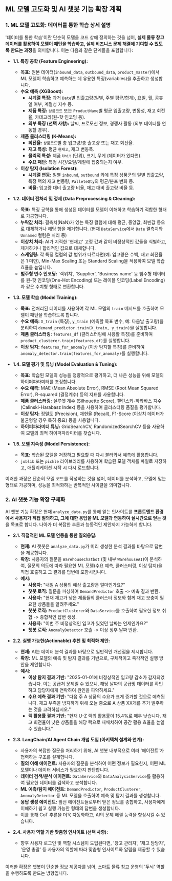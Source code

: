 ## ML 모델 고도화 및 AI 챗봇 기능 확장 계획

### 1. ML 모델 고도화: 데이터를 통한 학습 상세 설명

'데이터를 통한 학습'이란 단순히 모델을 코드 상에 정의하는 것을 넘어, **실제 물류 창고 데이터를 활용하여 모델이 패턴을 학습하고, 실제 비즈니스 문제 해결에 기여할 수 있도록 만드는 과정**을 의미합니다. 이는 다음과 같은 단계들을 포함합니다:

- **1.1. 특징 공학 (Feature Engineering):**

  - **목표:** 원본 데이터(`inbound_data`, `outbound_data`, `product_master`)에서 ML 모델이 학습하고 예측하는 데 유용한 특징(variables)을 추출하고 생성합니다.
  - **수요 예측 (XGBoost):**
    - **시계열 특징:** 과거 `Date`별 입출고량(일별, 주별 평균/합계), 요일, 월, 공휴일 여부, 계절성 지수 등.
    - **제품 특징:** `상품코드` 또는 `ProductName`별 평균 입출고량, 변동성, 재고 회전율, 카테고리(원-핫 인코딩 등).
    - **외부 특징 (선택 사항):** 날씨, 프로모션 정보, 경쟁사 활동 (외부 데이터를 연동할 경우).
  - **제품 클러스터링 (K-Means):**
    - **회전율:** `상품코드`별 총 입고량/총 출고량 또는 재고 회전율.
    - **재고 특성:** 평균 `현재고`, 재고 변동폭.
    - **물리적 특성:** 제품 `Unit` (단위), 크기, 무게 (데이터가 있다면).
    - **수요 패턴:** 특정 시간/요일/계절에 집중되는지 여부.
  - **이상 탐지 (Isolation Forest):**
    - **시계열 변동:** 일별 `inbound`, `outbound` 외에 특정 상품군의 일별 입출고량, 특정 랙의 재고 변동량, `PalleteQty`의 평균/분포 변화 등.
    - **비율:** 입고량 대비 출고량 비율, 재고 대비 출고량 비율 등.

- **1.2. 데이터 전처리 및 정제 (Data Preprocessing & Cleaning):**

  - **목표:** 특징 공학을 통해 생성된 데이터를 모델이 이해하고 학습하기 적합한 형태로 가공합니다.
  - **누락값 처리:** 결측치(NaN)가 있는 특징 컬럼에 대해 평균, 중앙값, 최빈값 등으로 대체하거나 해당 행을 제거합니다. (현재 `DataService`에서 `Date` 결측치와 `Unnamed` 컬럼은 처리 중)
  - **이상치 처리:** AI가 지적한 '현재고' 고정 값과 같이 비정상적인 값들을 식별하고, 제거하거나 합리적인 값으로 대체합니다.
  - **스케일링:** 각 특징 컬럼의 값 범위가 다르다면(예: 입고량은 수백, 재고 회전율은 1 미만), Min-Max Scaling 또는 Standard Scaling을 적용하여 모델 학습 효율을 높입니다.
  - **범주형 변수 인코딩:** '랙위치', 'Supplier', 'Business name' 등 범주형 데이터를 원-핫 인코딩(One-Hot Encoding) 또는 레이블 인코딩(Label Encoding)과 같은 수치형 형태로 변환합니다.

- **1.3. 모델 학습 (Model Training):**

  - **목표:** 전처리된 데이터를 사용하여 각 ML 모델의 `train` 메서드를 호출하여 모델이 패턴을 학습하도록 합니다.
  - **수요 예측:** `X_train` (특징), `y_train` (예측할 목표 변수, 예: 다음날 출고량)을 분리하여 `demand_predictor.train(X_train, y_train)`을 실행합니다.
  - **제품 클러스터링:** `features_df` (클러스터링에 사용할 특징)를 준비하여 `product_clusterer.train(features_df)`를 실행합니다.
  - **이상 탐지:** `features_for_anomaly` (이상 탐지할 특징)를 준비하여 `anomaly_detector.train(features_for_anomaly)`를 실행합니다.

- **1.4. 모델 평가 및 튜닝 (Model Evaluation & Tuning):**

  - **목표:** 학습된 모델의 성능을 정량적으로 평가하고, 더 나은 성능을 위해 모델의 하이퍼파라미터를 조정합니다.
  - **수요 예측:** MAE (Mean Absolute Error), RMSE (Root Mean Squared Error), R-squared (결정계수) 등의 지표를 사용합니다.
  - **제품 클러스터링:** 실루엣 계수 (Silhouette Score), 캘린스키-하라바스 지수 (Calinski-Harabasz Index) 등을 사용하여 클러스터링 품질을 평가합니다.
  - **이상 탐지:** 정밀도 (Precision), 재현율 (Recall), F1-Score (이상치 데이터가 불균형할 경우 특히 중요) 등을 사용합니다.
  - **하이퍼파라미터 튜닝:** GridSearchCV, RandomizedSearchCV 등을 사용하여 모델의 최적 하이퍼파라미터를 찾습니다.

- **1.5. 모델 지속성 (Model Persistence):**
  - **목표:** 학습된 모델을 저장하고 필요할 때 다시 불러와서 예측에 활용합니다.
  - `joblib` 또는 `pickle` 라이브러리를 사용하여 학습된 모델 객체를 파일로 저장하고, 애플리케이션 시작 시 다시 로드합니다.

이러한 과정은 단순히 모델 코드를 작성하는 것을 넘어, 데이터를 분석하고, 모델에 맞는 형태로 가공하며, 성능을 최적화하는 반복적인 사이클을 의미합니다.

### 2. AI 챗봇 기능 확장 구체화

AI 챗봇 기능 확장은 현재 `analyze_data.py`를 통해 얻는 인사이트를 **프론트엔드 환경에서 사용자가 직접 질의하고, 그에 대한 응답을 ML 모델과 연동하여 실시간으로 얻는 것**을 목표로 합니다. 나아가 더 복잡한 추론과 능동적인 제안까지 가능하게 합니다.

- **2.1. 직접적인 ML 모델 연동을 통한 질의응답:**

  - **현재:** AI 챗봇은 `analyze_data.py`가 미리 생성한 분석 결과를 바탕으로 답변을 제공합니다.
  - **확장:** 사용자의 질문을 `WarehouseChatbot` (및 내부 `WarehouseAI`)이 분석하여, 질문의 의도에 따라 필요한 ML 모델(수요 예측, 클러스터링, 이상 탐지)을 직접 호출하고 그 결과를 답변에 포함시킵니다.
  - **예시:**
    - **사용자:** "내일 A 상품의 예상 출고량은 얼마인가요?"
    - **챗봇 로직:** 질문을 파싱하여 `DemandPredictor` 호출 -> 예측 결과 반환.
    - **사용자:** "현재 재고가 낮은 제품들의 클러스터 정보와 함께 재고 보충이 필요한 상품들을 알려주세요."
    - **챗봇 로직:** `ProductClusterer`와 `DataService`를 호출하여 필요한 정보 취합 -> 종합적인 답변 생성.
    - **사용자:** "이번 주 비정상적인 입고가 있었던 날짜는 언제인가요?"
    - **챗봇 로직:** `AnomalyDetector` 호출 -> 이상 징후 날짜 반환.

- **2.2. 실행 가능한(Actionable) 추천 및 최적화 제안:**

  - **현재:** AI는 데이터 분석 결과를 바탕으로 일반적인 개선점을 제시합니다.
  - **확장:** ML 모델의 예측 및 탐지 결과를 기반으로, 구체적이고 즉각적인 실행 방안을 제안합니다.
  - **예시:**
    - **이상 탐지 결과 기반:** "2025-01-01에 비정상적인 입고량 감소가 감지되었습니다. 이는 공급처 문제일 수 있으니, 해당 날짜의 공급망 데이터를 확인하고 담당자에게 연락하여 원인을 파악하세요."
    - **수요 예측 결과 기반:** "다음 주 A 상품의 수요가 크게 증가할 것으로 예측됩니다. 재고 부족을 방지하기 위해 오늘 중으로 A 상품 XX개를 추가 발주하는 것을 고려하십시오."
    - **랙 활용률 결과 기반:** "현재 U-Z 랙의 활용률이 15.4%로 매우 낮습니다. 재고 회전율이 낮은 상품들을 해당 랙으로 재배치하여 공간 활용 효율을 높일 수 있습니다."

- **2.3. LangChain/AI Agent Chain 개념 도입 (아키텍처 설계와 연계):**

  - 사용자의 복잡한 질문을 처리하기 위해, AI 챗봇 내부적으로 여러 '에이전트'가 협력하는 구조를 설계합니다.
  - **질의 이해 에이전트:** 사용자의 질문을 분석하여 어떤 정보가 필요한지, 어떤 ML 모델이나 데이터 서비스가 필요한지 판단합니다.
  - **데이터 검색/분석 에이전트:** `DataService`와 `DataAnalysisService`를 활용하여 필요한 데이터를 검색하고 분석합니다.
  - **ML 예측/탐지 에이전트:** `DemandPredictor`, `ProductClusterer`, `AnomalyDetector` 등 ML 모델을 호출하여 예측 및 탐지 결과를 생성합니다.
  - **응답 생성 에이전트:** 앞선 에이전트들로부터 받은 정보를 종합하고, 사용자에게 이해하기 쉽고 실행 가능한 형태의 답변을 생성합니다.
  - 이를 통해 CoT 추론을 더욱 자동화하고, AI의 문제 해결 능력을 향상시킬 수 있습니다.

- **2.4. 사용자 역할 기반 맞춤형 인사이트 (선택 사항):**
  - 향후 사용자 로그인 및 역할 시스템이 도입된다면, '창고 관리자', '재고 담당자', '운영 총괄' 등 사용자의 역할에 따라 맞춤형 인사이트와 알림을 제공할 수 있습니다.

이러한 확장은 챗봇이 단순한 정보 제공자를 넘어, 스마트 물류 창고 운영의 '두뇌' 역할을 수행하도록 만드는 방향입니다.
